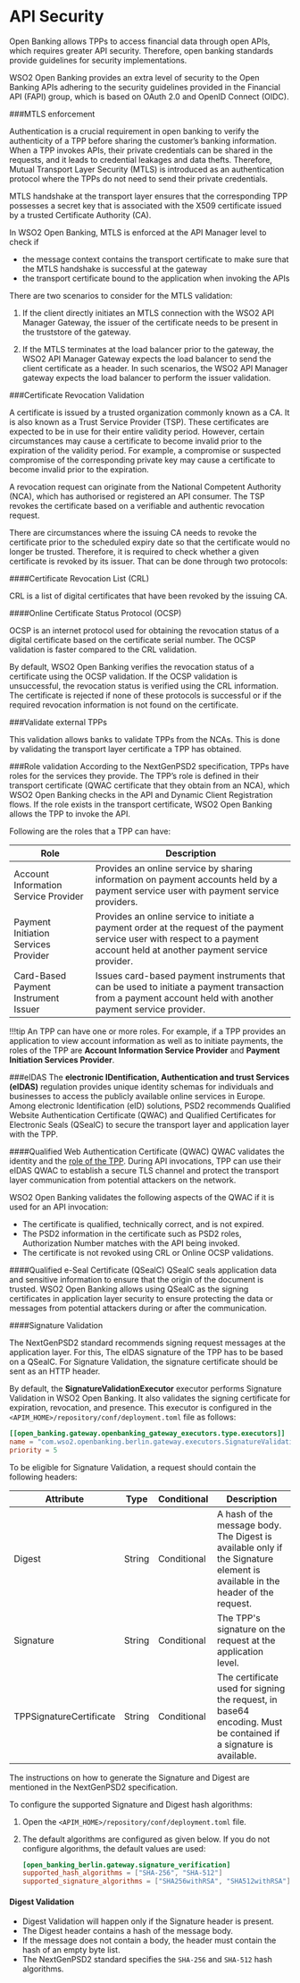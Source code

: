 # API Security

Open Banking allows TPPs to access financial data through open APIs, which requires greater API security. Therefore, 
open banking standards provide guidelines for security implementations.

WSO2 Open Banking provides an extra level of security to the Open Banking APIs adhering to the security guidelines 
provided in the Financial API (FAPI) group, which is based on OAuth 2.0 and OpenID Connect (OIDC). 

###MTLS enforcement

Authentication is a  crucial requirement in open banking to verify the authenticity of a TPP before sharing the 
customer’s banking information. When a TPP invokes APIs, their private credentials can be shared in the requests, 
and it leads to credential leakages and data thefts. Therefore, Mutual Transport Layer Security (MTLS) is introduced as 
an authentication protocol where the TPPs do not need to send their private credentials.

MTLS handshake at the transport layer ensures that the corresponding TPP possesses a secret key that is associated 
with the X509 certificate issued by a trusted Certificate Authority (CA).

In WSO2 Open Banking, MTLS is enforced at the API Manager level to check if 

- the message context contains the transport certificate to make sure that the MTLS handshake is successful at the gateway
- the transport certificate bound to the application when invoking the APIs

There are two scenarios to consider for the MTLS validation:

1. If the client directly initiates an MTLS connection with the WSO2 API Manager Gateway, the issuer of the certificate needs 
to be present in the truststore of the gateway.

2. If the MTLS terminates at the load balancer prior to the gateway, the WSO2 API Manager Gateway expects the load balancer 
to send the client certificate as a header. In such scenarios, the WSO2 API Manager gateway expects the load balancer to 
perform the issuer validation.

###Certificate Revocation Validation 

A certificate is issued by a trusted organization commonly known as a CA. It is also known as 
a Trust Service Provider (TSP). These certificates are expected to be in use for their entire validity period. However, 
certain circumstances may cause a certificate to become invalid prior to the expiration of the validity period. 
For example, a compromise or suspected compromise of the corresponding private key may cause a certificate to become invalid 
prior to the expiration.  

A revocation request can originate from the National Competent Authority (NCA), which has authorised or registered an API 
consumer. The TSP revokes the certificate based on a verifiable and  authentic revocation request.

There are circumstances where the issuing CA needs to revoke the certificate prior to the scheduled expiry date so that the 
certificate would no longer be trusted. Therefore, it is required to check whether a given certificate is revoked by its 
issuer. That can be done through two protocols:

####Certificate Revocation List (CRL)
 
CRL is a list of digital certificates that have been revoked by the issuing CA.

####Online Certificate Status Protocol (OCSP)
 
OCSP is an internet protocol used for obtaining the revocation status of a digital certificate based on the certificate 
serial number. The OCSP validation is faster compared to the CRL validation.

By default, WSO2 Open Banking verifies the revocation status of a certificate using the OCSP validation. If the 
OCSP validation is unsuccessful, the revocation status is verified using the CRL information. The certificate is rejected 
if none of these protocols is successful or if the required revocation information is not found on the certificate.

###Validate external TPPs

This validation allows banks to validate TPPs from the NCAs. This is done by 
validating the transport layer certificate a TPP has obtained. 

###Role validation 
According to the NextGenPSD2 specification, TPPs have roles 
for the services they provide. The TPP’s role is defined in their transport certificate (QWAC certificate 
that they obtain from an NCA), which WSO2 Open Banking checks in the API and Dynamic Client Registration flows. 
If the role exists in the transport certificate, WSO2 Open Banking allows the TPP to invoke the API.

Following are the roles that a TPP can have:

 | Role | Description  |
 |---------|---------    |
 |Account Information Service Provider|Provides an online service by sharing information on payment accounts held by a payment service user with payment service providers.|
 |Payment Initiation Services Provider|Provides an online service to initiate a payment order at the request of the payment service user with respect to a payment account held at another payment service provider.|
 |Card-Based Payment Instrument Issuer|Issues card-based payment instruments that can be used to initiate a payment transaction from a payment account held with another payment service provider.|

!!!tip
    An TPP can have one or more roles. For example, if a TPP provides an application to view account 
    information as well as to initiate payments, the roles of the TPP are **Account Information Service Provider** 
    and **Payment Initiation Services Provider**.
     
###eIDAS 
The **electronic IDentification, Authentication and trust Services (eIDAS)** regulation provides unique identity schemas for individuals and businesses to access the publicly available online 
services in Europe. Among electronic Identification (eID) solutions, PSD2 recommends Qualified Website Authentication 
Certificate (QWAC) and Qualified Certificates for Electronic Seals (QSealC) to secure the transport layer and application 
layer with the TPP.

####Qualified Web Authentication Certificate (QWAC)
QWAC validates the identity and the [role of the TPP](#role-validation). During API invocations, TPP can use their eIDAS 
QWAC to establish a secure TLS channel and protect the transport layer communication from potential attackers on the network. 

WSO2 Open Banking validates the following aspects of the QWAC if it is used for an API invocation:

- The certificate is qualified, technically correct, and is not expired.
- The PSD2 information in the certificate such as PSD2 roles, Authorization Number matches with the API being invoked.
- The certificate is not revoked using CRL or Online OCSP validations.

####Qualified e-Seal Certificate (QSealC) 
QSealC seals application data and sensitive information to ensure that the origin of the document is trusted. WSO2 Open 
Banking allows using QSealC as the signing certificates in application layer security to ensure protecting the 
data or messages from potential attackers during or after the communication.

####Signature Validation

The NextGenPSD2 standard recommends signing request messages at the application layer. For this, The
eIDAS signature of the TPP has to be based on a QSealC. For Signature Validation, the signature certificate should be 
sent as an HTTP header.

By default, the **SignatureValidationExecutor** executor performs Signature Validation in WSO2 Open Banking. It also
validates the signing certificate for expiration, revocation, and presence. This executor is configured in
the `<APIM_HOME>/repository/conf/deployment.toml` file as follows:

   ``` toml
   [[open_banking.gateway.openbanking_gateway_executors.type.executors]]
   name = "com.wso2.openbanking.berlin.gateway.executors.SignatureValidationExecutor"
   priority = 5
   ```

To be eligible for Signature Validation, a request should contain the following headers:

| Attribute | Type | Conditional | Description |
| --------- | ---- | ------------------ | ----------- |
| Digest | String | Conditional | A hash of the message body. The Digest is available only if the Signature element is available in the header of the request. |
| Signature | String | Conditional | The TPP's signature on the request at the application level. |
| TPPSignatureCertificate | String | Conditional | The certificate used for signing the request, in base64 encoding. Must be contained if a signature is available.|

The instructions on how to generate the Signature and Digest are mentioned in the NextGenPSD2 specification.

To configure the supported Signature and Digest hash algorithms:

  1. Open the `<APIM_HOME>/repository/conf/deployment.toml` file.
  2. The default algorithms are configured as given below. If you do not configure algorithms, the default values are used:

       ``` toml
       [open_banking_berlin.gateway.signature_verification]
       supported_hash_algorithms = ["SHA-256", "SHA-512"]
       supported_signature_algorithms = ["SHA256withRSA", "SHA512withRSA"]
       ```
     
#### Digest Validation 

- Digest Validation will happen only if the Signature header is present.
- The Digest header contains a hash of the message body. 
- If the message does not contain a body, the header must contain the hash of an empty byte list. 
- The NextGenPSD2 standard specifies the `SHA-256` and `SHA-512` hash algorithms.